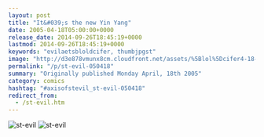 ```yaml
---
layout: post
title: "It&#039;s the new Yin Yang"
date: 2005-04-18T05:00:00+0000
release_date: 2014-09-26T18:45:19+0000
lastmod: 2014-09-26T18:45:19+0000
keywords: "evilaetsbloldcifer, thumbjpgst"
image: "http://d3e878vmunx8cm.cloudfront.net/assets/%5Blol%5Dcifer4-18-05thumb.jpg"
permalink: "/p/st-evil-050418"
summary: "Originally published Monday April, 18th 2005"
category: comics
hashtag: "#axisofstevil_st-evil-050418"
redirect_from:
  - /st-evil.htm
---
```


![st-evil](http://d3e878vmunx8cm.cloudfront.net/assets/%5Blol%5Dcifer4-18-05thumb.jpg)
![st-evil](http://d3e878vmunx8cm.cloudfront.net/assets/%5Blol%5Dcifer4-18-05.jpg)

